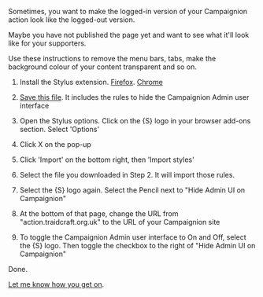Sometimes, you want to make the logged-in version of your Campaignion action look like the logged-out version.

Maybe you have not published the page yet and want to see what it'll look like for your supporters.

Use these instructions to remove the menu bars, tabs, make the background colour of your content transparent and so on.

1. Install the Stylus extension. [Firefox](https://addons.mozilla.org/en-GB/firefox/addon/styl-us/). [Chrome](https://chrome.google.com/webstore/detail/stylus/clngdbkpkpeebahjckkjfobafhncgmne)

2. [Save this file](https://raw.githubusercontent.com/Traidcraft-Exchange/Code-for-Campaigns/master/Campaignion-UI/stylus-hide-campaignion-admin-ui.json). It includes the rules to hide the Campaignion Admin user interface

3. Open the Stylus options. Click on the {S} logo in your browser add-ons section. Select 'Options'

4. Click X on the pop-up

5. Click 'Import' on the bottom right, then 'Import styles'

6. Select the file you downloaded in Step 2. It will import those rules.

7. Select the {S} logo again. Select the Pencil next to "Hide Admin UI on Campaignion"

8. At the bottom of that page, change the URL from "action.traidcraft.org.uk" to the URL of your Campaignion site

9. To toggle the Campaignion Admin user interface to On and Off, select the {S} logo. Then toggle the checkbox to the right of "Hide Admin UI on Campaignion"

Done.

[Let me know how you get on](https://twitter.com/_edjw).
